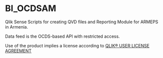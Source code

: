 # BI_OCDSAM
 Qlik Sense Scripts for creating QVD files and Reporting Module for ARMEPS in Armenia. 
 
 Data feed is the OCDS-based API with restricted access.
 
 Use of the product implies a license according to [QLIK® USER LICENSE AGREEMENT](https://www.qlik.com/us/-/media/files/legal/license-agreements/qlik/qula-english.pdf)
